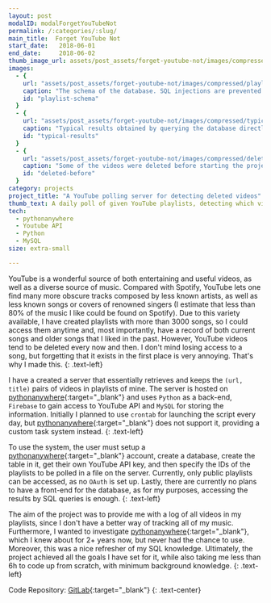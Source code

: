 ```yaml
---
layout: post
modalID: modalForgetYouTubeNot
permalink: /:categories/:slug/
main_title:  Forget YouTube Not
start_date:   2018-06-01
end_date:     2018-06-02
thumb_image_url: assets/post_assets/forget-youtube-not/images/compressed/playlists-schema-cropped.png
images:
  - {
    url: "assets/post_assets/forget-youtube-not/images/compressed/playlists-schema.png",
    caption: "The schema of the database. SQL injections are prevented by the use of prepared statements, eliminating the need to keep the schema secret.",
    id: "playlist-schema"
  }
  - {
    url: "assets/post_assets/forget-youtube-not/images/compressed/typical-results.png",
    caption: "Typical results obtained by querying the database directly. I might look into providing a proper front-end for the database at some point in the future.",
    id: "typical-results"
  }
  - {
    url: "assets/post_assets/forget-youtube-not/images/compressed/deleted-before.png",
    caption: "Some of the videos were deleted before starting the project. Normally, I would still see the tile of the video after it gets deleted, but the 'deleted' bit would flip to 1.",
    id: "deleted-before"
  }
category: projects
project_title: "A YouTube polling server for detecting deleted videos"
thumb_text: A daily poll of given YouTube playlists, detecting which videos were deleted
tech:
  - pythonanywhere
  - Youtube API
  - Python
  - MySQL
size: extra-small

---
```


<div class="post-content-markdown">

YouTube is a wonderful source of both entertaining and useful videos, as well as a diverse source of music. Compared with Spotify, YouTube lets one find many more obscure tracks composed by less known artists, as well as less known songs or covers of renowned singers (I estimate that less than 80% of the music I like could be found on Spotify). Due to this variety available, I have created playlists with more than 3000 songs, so I could access them anytime and, most importantly, have a record of both current songs and older songs that I liked in the past. However, YouTube videos tend to be deleted every now and then. I don't mind losing access to a song, but forgetting that it exists in the first place is very annoying. That's why I made this.
{: .text-left}

I have a created a server that essentially retrieves and keeps the `(url, title)` pairs of videos in playlists of mine. The server is hosted on [pythonanywhere](https://www.pythonanywhere.com/){:target="_blank"} and uses `Python` as a back-end, `Firebase` to gain access to YouTube API and `MySQL` for storing the information. Initially I planned to use `crontab` for launching the script every day, but [pythonanywhere](https://www.pythonanywhere.com/){:target="_blank"} does not support it, providing a custom task system instead.
{: .text-left}

To use the system, the user must setup a [pythonanywhere](https://www.pythonanywhere.com/){:target="_blank"} account, create a database, create the table in it, get their own YouTube API key, and then specify the IDs of the playlists to be polled in a file on the server. Currently, only public playlists can be accessed, as no `OAuth` is set up. Lastly, there are currently no plans to have a front-end for the database, as for my purposes, accessing the results by SQL queries is enough.
{: .text-left}

The aim of the project was to provide me with a log of all videos in my playlists, since I don't have a better way of tracking all of my music. Furthermore, I wanted to investigate [pythonanywhere](https://www.pythonanywhere.com/){:target="_blank"}, which I knew about for 2+ years now, but never had the chance to use. Moreover, this was a nice refresher of my SQL knowledge. Ultimately, the project achieved all the goals I have set for it, while also taking me less than 6h to code up from scratch, with minimum background knowledge.
{: .text-left}

Code Repository: [GitLab](https://gitlab.com/LinasKo/forget-youtube-not){:target="_blank"}
{: .text-center}

</div>
